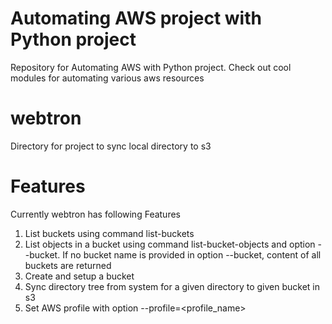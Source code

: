 # Automating AWS project with Python project
Repository for Automating AWS with Python project. Check out cool modules for automating various aws resources


# webtron
Directory for project to sync local directory to s3

# Features
Currently webtron has following Features
1) List buckets using command list-buckets
2) List objects in a bucket using command list-bucket-objects and option --bucket. If no bucket name is provided in option --bucket, content of all buckets are returned
3) Create and setup a bucket
4) Sync directory tree from system for a given directory to given bucket in s3
5) Set AWS profile with option --profile=<profile_name>
